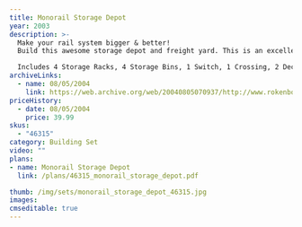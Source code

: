 ```yaml
---
title: Monorail Storage Depot
year: 2003
description: >-
  Make your rail system bigger & better!
  Build this awesome storage depot and freight yard. This is an excellent addition for your RC Monorail Freighter. You get a mountain of 180 pieces to expand your Monorail set. What are you waiting for? There's a big job to do! Use your RC Loader to load the RC Monorail at the freight dock siding. Now glide your Monorail through the switch so you can fill the 4 individual cargo containers. Your RC Forklift can pick up each storage container and deliver them to other areas in your site. It’s a lot to do, endless multi-fun. ROK Worlds ROK!

  Includes 4 Storage Racks, 4 Storage Bins, 1 Switch, 1 Crossing, 2 Decorative Signs, over 180 pieces!
archiveLinks:
  - name: 08/05/2004
    link: https://web.archive.org/web/20040805070937/http://www.rokenbok.com/catalog/pd_46315.html
priceHistory:
  - date: 08/05/2004
    price: 39.99
skus:
  - "46315"
category: Building Set
video: ""
plans:
- name: Monorail Storage Depot
  link: /plans/46315_monorail_storage_depot.pdf

thumb: /img/sets/monorail_storage_depot_46315.jpg
images:
cmseditable: true
---
```


